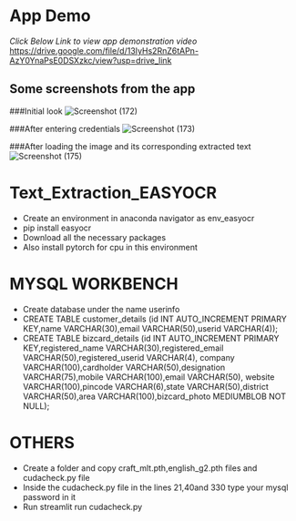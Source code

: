 # App Demo
*Click Below Link to view app demonstration video*
https://drive.google.com/file/d/13IyHs2RnZ6tAPn-AzY0YnaPsE0DSXzkc/view?usp=drive_link

## Some screenshots from the app

###Initial look
![Screenshot (172)](https://github.com/Kav1n-Lal/Text_Extraction_EASYOCR/assets/116146011/956a1c65-64ae-425d-8171-cb4fbf98124e)

###After entering credentials
![Screenshot (173)](https://github.com/Kav1n-Lal/Text_Extraction_EASYOCR/assets/116146011/a3f5355d-2342-4910-add0-0022c161579e)

###After loading the image and its corresponding extracted text
![Screenshot (175)](https://github.com/Kav1n-Lal/Text_Extraction_EASYOCR/assets/116146011/fd56a2b0-ee7c-4b51-8a68-0e71369353ef)


# Text_Extraction_EASYOCR
- Create an environment in anaconda navigator as env_easyocr
- pip install easyocr
- Download all the necessary packages
- Also install pytorch for cpu in this environment

# MYSQL WORKBENCH
- Create database under the name userinfo
- CREATE TABLE customer_details
  (id INT AUTO_INCREMENT PRIMARY KEY,name VARCHAR(30),email VARCHAR(50),userid VARCHAR(4));
- CREATE TABLE bizcard_details
  (id INT AUTO_INCREMENT PRIMARY KEY,registered_name VARCHAR(30),registered_email VARCHAR(50),registered_userid VARCHAR(4),
  company VARCHAR(100),cardholder VARCHAR(50),designation VARCHAR(75),mobile VARCHAR(100),email VARCHAR(50),
  website VARCHAR(100),pincode VARCHAR(6),state VARCHAR(50),district VARCHAR(50),area VARCHAR(100),bizcard_photo MEDIUMBLOB NOT NULL);
 
 # OTHERS 
- Create a folder and copy craft_mlt.pth,english_g2.pth files and cudacheck.py file 
- Inside the cudacheck.py file in the lines 21,40and 330 type your mysql password in it
- Run streamlit run cudacheck.py
